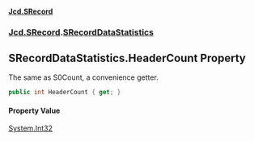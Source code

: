 #### [Jcd.SRecord](index.md 'index')
### [Jcd.SRecord](Jcd.SRecord.md 'Jcd.SRecord').[SRecordDataStatistics](Jcd.SRecord.SRecordDataStatistics.md 'Jcd.SRecord.SRecordDataStatistics')

## SRecordDataStatistics.HeaderCount Property

The same as S0Count, a convenience getter.

```csharp
public int HeaderCount { get; }
```

#### Property Value
[System.Int32](https://docs.microsoft.com/en-us/dotnet/api/System.Int32 'System.Int32')